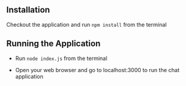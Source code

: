 ## Installation
 
 Checkout the application and run `npm install` from the terminal
 
## Running the  Application
 
 - Run `node index.js` from the terminal
 
 - Open your web browser and go to localhost:3000 to run the chat application